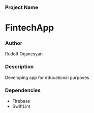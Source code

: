 ### Project Name
# FintechApp

### Author
Rudolf Oganesyan

### Description
Developing app for educational purposes

### Dependencies

- Firebase
- SwiftLint
